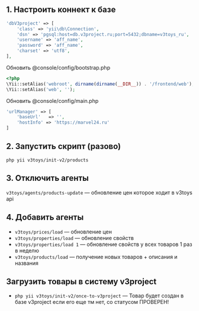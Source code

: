 ## 1. Настроить коннект к базе
```php
'dbV3project' => [
    'class' => 'yii\db\Connection',
    'dsn' => 'pgsql:host=db.v3project.ru;port=5432;dbname=v3toys_ru',
    'username' => 'aff_name',
    'password' => 'aff_name',
    'charset' => 'utf8',
],
```

Обновить @console/config/bootstrap.php

```php
<?php
\Yii::setAlias('webroot', dirname(dirname(__DIR__)) . '/frontend/web');
\Yii::setAlias('web', '');
```

Обновить @console/config/main.php

```php
'urlManager' => [
    'baseUrl'   => '',
    'hostInfo' => 'https://marvel24.ru'
]
```


## 2. Запустить скрипт (разово)
``php yii v3toys/init-v2/products`` 

## 3. Отключить агенты
``v3toys/agents/products-update`` — обновление цен которое ходит в v3toys api

## 4. Добавить агенты

* ``v3toys/prices/load`` — обновление цен
* ``v3toys/properties/load`` — обновление свойств
* ``v3toys/properties/load 1`` — обновление свойств у всех товаров 1 раз в неделю
* ``v3toys/products/load`` — получение новых товаров + описания и названия


## Загрузить товары в систему v3project
* ``php yii v3toys/init-v2/once-to-v3project`` — Товар будет создан в базе v3project если его еще тм нет, со статусом ПРОВЕРЕН!

